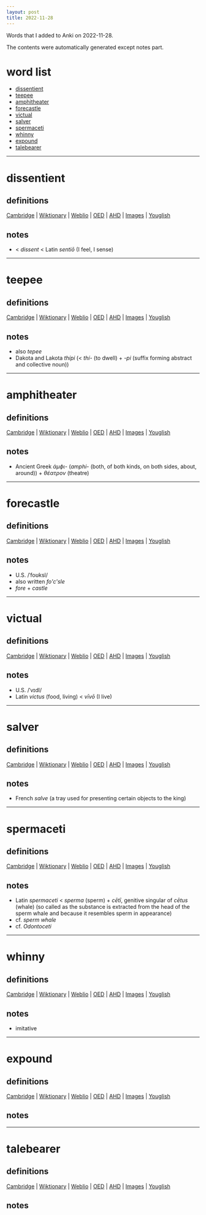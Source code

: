 ```yaml
---
layout: post
title: 2022-11-28
---
```


Words that I added to Anki on 2022-11-28.

The contents were automatically generated except notes part.
# word list
- [dissentient](#dissentient)
- [teepee](#teepee)
- [amphitheater](#amphitheater)
- [forecastle](#forecastle)
- [victual](#victual)
- [salver](#salver)
- [spermaceti](#spermaceti)
- [whinny](#whinny)
- [expound](#expound)
- [talebearer](#talebearer)

---

# dissentient
## definitions
[Cambridge](https://dictionary.cambridge.org/us/dictionary/english/dissentient)
|
[Wiktionary](https://en.wiktionary.org/wiki/dissentient#English)
|
[Weblio](https://ejje.weblio.jp/content_find?query=dissentient&searchType=exact)
|
[OED](https://www.oed.com/search?q=dissentient)
|
[AHD](https://www.ahdictionary.com/word/search.html?q=dissentient)
|
[Images](https://www.google.com/search?tbm=isch&q=dissentient)
|
[Youglish](https://youglish.com/pronounce/dissentient/english/us)

## notes
- &lt; *dissent* &lt; Latin *sentiō* (I feel, I sense)

---

# teepee
## definitions
[Cambridge](https://dictionary.cambridge.org/us/dictionary/english/teepee)
|
[Wiktionary](https://en.wiktionary.org/wiki/teepee#English)
|
[Weblio](https://ejje.weblio.jp/content_find?query=teepee&searchType=exact)
|
[OED](https://www.oed.com/search?q=teepee)
|
[AHD](https://www.ahdictionary.com/word/search.html?q=teepee)
|
[Images](https://www.google.com/search?tbm=isch&q=teepee)
|
[Youglish](https://youglish.com/pronounce/teepee/english/us)

## notes
- also *tepee*
- Dakota and Lakota *thípi* (&lt; *thí-* (to dwell) + *-pi* (suffix forming abstract and collective noun))

---

# amphitheater
## definitions
[Cambridge](https://dictionary.cambridge.org/us/dictionary/english/amphitheater)
|
[Wiktionary](https://en.wiktionary.org/wiki/amphitheater#English)
|
[Weblio](https://ejje.weblio.jp/content_find?query=amphitheater&searchType=exact)
|
[OED](https://www.oed.com/search?q=amphitheater)
|
[AHD](https://www.ahdictionary.com/word/search.html?q=amphitheater)
|
[Images](https://www.google.com/search?tbm=isch&q=amphitheater)
|
[Youglish](https://youglish.com/pronounce/amphitheater/english/us)

## notes
- Ancient Greek *ἀμϕι-* (*amphi-* (both, of both kinds, on both sides, about, around)) + *θέατρον* (theatre)

---

# forecastle
## definitions
[Cambridge](https://dictionary.cambridge.org/us/dictionary/english/forecastle)
|
[Wiktionary](https://en.wiktionary.org/wiki/forecastle#English)
|
[Weblio](https://ejje.weblio.jp/content_find?query=forecastle&searchType=exact)
|
[OED](https://www.oed.com/search?q=forecastle)
|
[AHD](https://www.ahdictionary.com/word/search.html?q=forecastle)
|
[Images](https://www.google.com/search?tbm=isch&q=forecastle)
|
[Youglish](https://youglish.com/pronounce/forecastle/english/us)

## notes
- U.S. /ˈfoʊksl/
- also written *fo'c'sle*
- *fore* + *castle*

---

# victual
## definitions
[Cambridge](https://dictionary.cambridge.org/us/dictionary/english/victual)
|
[Wiktionary](https://en.wiktionary.org/wiki/victual#English)
|
[Weblio](https://ejje.weblio.jp/content_find?query=victual&searchType=exact)
|
[OED](https://www.oed.com/search?q=victual)
|
[AHD](https://www.ahdictionary.com/word/search.html?q=victual)
|
[Images](https://www.google.com/search?tbm=isch&q=victual)
|
[Youglish](https://youglish.com/pronounce/victual/english/us)

## notes
- U.S. /ˈvɪdl/
- Latin *victus* (food, living) &lt; *vīvō* (I live)

---

# salver
## definitions
[Cambridge](https://dictionary.cambridge.org/us/dictionary/english/salver)
|
[Wiktionary](https://en.wiktionary.org/wiki/salver#English)
|
[Weblio](https://ejje.weblio.jp/content_find?query=salver&searchType=exact)
|
[OED](https://www.oed.com/search?q=salver)
|
[AHD](https://www.ahdictionary.com/word/search.html?q=salver)
|
[Images](https://www.google.com/search?tbm=isch&q=salver)
|
[Youglish](https://youglish.com/pronounce/salver/english/us)

## notes
- French *salve* (a tray used for presenting certain objects to the king)

---

# spermaceti
## definitions
[Cambridge](https://dictionary.cambridge.org/us/dictionary/english/spermaceti)
|
[Wiktionary](https://en.wiktionary.org/wiki/spermaceti#English)
|
[Weblio](https://ejje.weblio.jp/content_find?query=spermaceti&searchType=exact)
|
[OED](https://www.oed.com/search?q=spermaceti)
|
[AHD](https://www.ahdictionary.com/word/search.html?q=spermaceti)
|
[Images](https://www.google.com/search?tbm=isch&q=spermaceti)
|
[Youglish](https://youglish.com/pronounce/spermaceti/english/us)

## notes
- Latin *spermaceti* &lt; *sperma* (sperm) + *cētī*, genitive singular of *cētus* (whale) (so called as the substance is extracted from the head of the sperm whale and because it resembles sperm in appearance)
- cf. *sperm whale*
- cf. *Odontoceti*

---

# whinny
## definitions
[Cambridge](https://dictionary.cambridge.org/us/dictionary/english/whinny)
|
[Wiktionary](https://en.wiktionary.org/wiki/whinny#English)
|
[Weblio](https://ejje.weblio.jp/content_find?query=whinny&searchType=exact)
|
[OED](https://www.oed.com/search?q=whinny)
|
[AHD](https://www.ahdictionary.com/word/search.html?q=whinny)
|
[Images](https://www.google.com/search?tbm=isch&q=whinny)
|
[Youglish](https://youglish.com/pronounce/whinny/english/us)

## notes
- imitative

---

# expound
## definitions
[Cambridge](https://dictionary.cambridge.org/us/dictionary/english/expound)
|
[Wiktionary](https://en.wiktionary.org/wiki/expound#English)
|
[Weblio](https://ejje.weblio.jp/content_find?query=expound&searchType=exact)
|
[OED](https://www.oed.com/search?q=expound)
|
[AHD](https://www.ahdictionary.com/word/search.html?q=expound)
|
[Images](https://www.google.com/search?tbm=isch&q=expound)
|
[Youglish](https://youglish.com/pronounce/expound/english/us)

## notes

---

# talebearer
## definitions
[Cambridge](https://dictionary.cambridge.org/us/dictionary/english/talebearer)
|
[Wiktionary](https://en.wiktionary.org/wiki/talebearer#English)
|
[Weblio](https://ejje.weblio.jp/content_find?query=talebearer&searchType=exact)
|
[OED](https://www.oed.com/search?q=talebearer)
|
[AHD](https://www.ahdictionary.com/word/search.html?q=talebearer)
|
[Images](https://www.google.com/search?tbm=isch&q=talebearer)
|
[Youglish](https://youglish.com/pronounce/talebearer/english/us)

## notes

